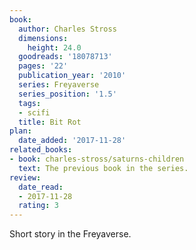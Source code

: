 ```yaml
---
book:
  author: Charles Stross
  dimensions:
    height: 24.0
  goodreads: '18078713'
  pages: '22'
  publication_year: '2010'
  series: Freyaverse
  series_position: '1.5'
  tags:
  - scifi
  title: Bit Rot
plan:
  date_added: '2017-11-28'
related_books:
- book: charles-stross/saturns-children
  text: The previous book in the series.
review:
  date_read:
  - 2017-11-28
  rating: 3
---
```

Short story in the Freyaverse.
